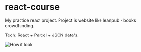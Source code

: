 # react-course

My practice react project. Project is website like leanpub - books crowdfunding.

Tech: React + Parcel + JSON data's.

![How it look](https://pastenow.ru/f1d9fb173f6b4ff31a3dd335600d1ec4)
